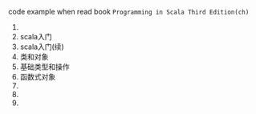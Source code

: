 code example when read book `Programming in Scala Third Edition(ch)`

1. 
2. scala入门
3. scala入门(续)
4. 类和对象
5. 基础类型和操作
6. 函数式对象
7. 
8. 
9. 